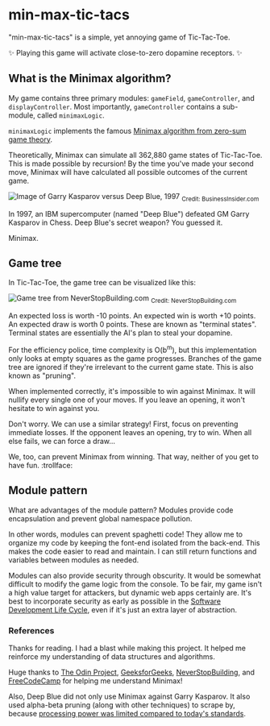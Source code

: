 # min-max-tic-tacs

"min-max-tic-tacs" is a simple, yet annoying game of Tic-Tac-Toe.

:sparkles: Playing this game will activate close-to-zero dopamine receptors. :sparkles:

## What is the Minimax algorithm?

My game contains three primary modules: `gameField`, `gameController`, and `displayController`. Most importantly, `gameController` contains a sub-module, called `minimaxLogic`.

`minimaxLogic` implements the famous [Minimax algorithm from zero-sum game theory](https://en.wikipedia.org/wiki/Minimax).

Theoretically, Minimax can simulate all 362,880 game states of Tic-Tac-Toe. This is made possible by recursion! By the time you've made your second move, Minimax will have calculated all possible outcomes of the current game.

![Image of Garry Kasparov versus Deep Blue, 1997](https://i.insider.com/55947fbf2acae7b7188b5388?width=1000&format=jpeg&auto=webp)
<sub>Credit: BusinessInsider.com</sub>

In 1997, an IBM supercomputer (named "Deep Blue") defeated GM Garry Kasparov in Chess. Deep Blue's secret weapon? You guessed it.

Minimax.

## Game tree

In Tic-Tac-Toe, the game tree can be visualized like this:

![Game tree from NeverStopBuilding.com](https://images.squarespace-cdn.com/content/v1/5a0c6978bff2001ef7581170/1513544600041-LK94ONS0M8TSFUFCPPNB/full-minimax-move-tree.png?format=1500w)
<sub>Credit: NeverStopBuilding.com</sub>

An expected loss is worth -10 points. An expected win is worth +10 points. An expected draw is worth 0 points. These are known as "terminal states". Terminal states are essentially the AI's plan to steal your dopamine.

For the efficiency police, time complexity is O(b<sup>m</sup>), but this implementation only looks at empty squares as the game progresses. Branches of the game tree are ignored if they're irrelevant to the current game state. This is also known as "pruning".

When implemented correctly, it's impossible to win against Minimax. It will nullify every single one of your moves. If you leave an opening, it won't hesitate to win against you.

Don't worry. We can use a similar strategy! First, focus on preventing immediate losses. If the opponent leaves an opening, try to win. When all else fails, we can force a draw...

We, too, can prevent Minimax from winning. That way, neither of you get to have fun. :trollface:

## Module pattern

What are advantages of the module pattern? Modules provide code encapsulation and prevent global namespace pollution.

In other words, modules can prevent spaghetti code! They allow me to organize my code by keeping the font-end isolated from the back-end. This makes the code easier to read and maintain. I can still return functions and variables between modules as needed.

Modules can also provide security through obscurity. It would be somewhat difficult to modify the game logic from the console. To be fair, my game isn't a high value target for attackers, but dynamic web apps certainly are. It's best to incorporate security as early as possible in the [Software Development Life Cycle](https://en.wikipedia.org/wiki/Systems_development_life_cycle), even if it's just an extra layer of abstraction.

### References

Thanks for reading. I had a blast while making this project. It helped me reinforce my understanding of data structures and algorithms.

Huge thanks to [The Odin Project](https://www.theodinproject.com/lessons/node-path-javascript-tic-tac-toe), [GeeksforGeeks](https://www.geeksforgeeks.org/finding-optimal-move-in-tic-tac-toe-using-minimax-algorithm-in-game-theory/), [NeverStopBuilding](https://www.neverstopbuilding.com/blog/minimax), and [FreeCodeCamp](https://www.freecodecamp.org/news/how-to-make-your-tic-tac-toe-game-unbeatable-by-using-the-minimax-algorithm-9d690bad4b37/) for helping me understand Minimax!

Also, Deep Blue did not only use Minimax against Garry Kasparov. It also used alpha-beta pruning (along with other techniques) to scrape by, because [processing power was limited compared to today's standards](https://web.stanford.edu/class/archive/cs/cs221/cs221.1186/sections/section5.pdf).